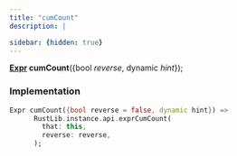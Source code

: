 ```yaml
---
title: "cumCount"
description: |

sidebar: {hidden: true}
---
```

<span class="dart-code"><strong>[Expr] cumCount</strong>({<span class="nobr">bool <i>reverse</i></span>, <span class="nobr">dynamic <i>hint</i></span>});</span>


### Implementation
```dart
Expr cumCount({bool reverse = false, dynamic hint}) =>
      RustLib.instance.api.exprCumCount(
        that: this,
        reverse: reverse,
      );
```

[Expr]: /reference/classes/expr